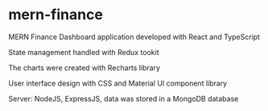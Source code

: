 # mern-finance

MERN Finance Dashboard application developed with React and TypeScript

State management handled with Redux tookit

The charts were created with Recharts library

User interface design with CSS and Material UI component library

Server: NodeJS, ExpressJS, data was stored in a MongoDB database

